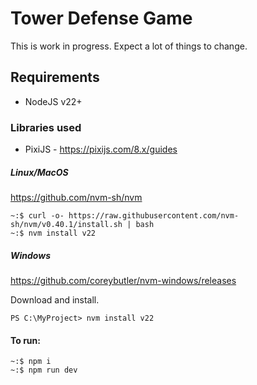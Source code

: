 # Tower Defense Game
This is work in progress. Expect a lot of things to change.

## Requirements
- NodeJS v22+

### Libraries used
- PixiJS - https://pixijs.com/8.x/guides

##### Linux/MacOS
https://github.com/nvm-sh/nvm
```
~:$ curl -o- https://raw.githubusercontent.com/nvm-sh/nvm/v0.40.1/install.sh | bash
~:$ nvm install v22
```
##### Windows
https://github.com/coreybutler/nvm-windows/releases

Download and install.

```
PS C:\MyProject> nvm install v22
```

#### To run:
```
~:$ npm i
~:$ npm run dev
```